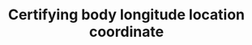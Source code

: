 ---
title: 'Certifying body longitude location coordinate'
field: 'is.certifyingBody.addressLong'
slug: 'certification-certifying-body-longitude-location-coordinate'
description: 'Longitude location coordinates in decimal degrees (DD). Recording 4 digits to the right of the decimal provides an accuracy of 10m.'
comment: 'Example of a longitude coordinate in Bolivia: -62.0244'
required: False
module: 'Certifying Body'
cluster: 'Certification'
policy: 'Geo value. Single value only.'
layout: 'home'
---